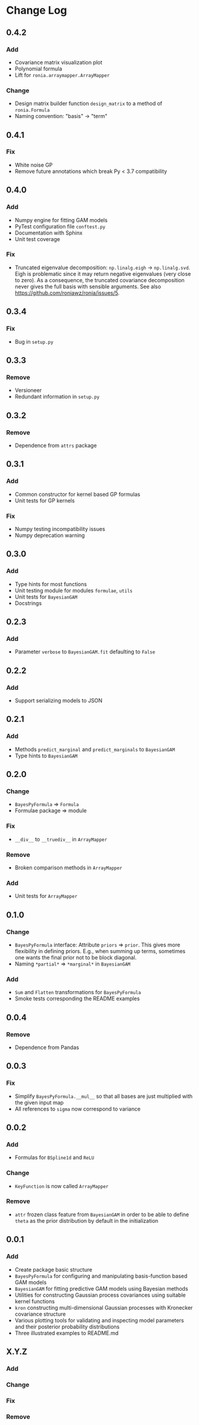 # Change Log


## 0.4.2

### Add
- Covariance matrix visualization plot
- Polynomial formula
- Lift for `ronia.arraymapper.ArrayMapper`

### Change
- Design matrix builder function `design_matrix` to a method of `ronia.Formula`
- Naming convention: "basis" -> "term"


## 0.4.1

### Fix
- White noise GP
- Remove future annotations which break Py < 3.7 compatibility


## 0.4.0

### Add
- Numpy engine for fitting GAM models
- PyTest configuration file `conftest.py`
- Documentation with Sphinx
- Unit test coverage

### Fix
- Truncated eigenvalue decomposition: `np.linalg.eigh` -> `np.linalg.svd`. Eigh
  is problematic since it may return negative eigenvalues (very close to zero).
  As a consequence, the truncated covariance decomposition never gives the full
  basis with sensible arguments.
  See also https://github.com/roniawz/ronia/issues/5.


## 0.3.4

### Fix
- Bug in `setup.py`


## 0.3.3

### Remove
- Versioneer
- Redundant information in `setup.py`


## 0.3.2

### Remove
- Dependence from `attrs` package


## 0.3.1

### Add
- Common constructor for kernel based GP formulas
- Unit tests for GP kernels

### Fix
- Numpy testing incompatibility issues
- Numpy deprecation warning


## 0.3.0

### Add
- Type hints for most functions
- Unit testing module for modules `formulae`, `utils`
- Unit tests for `BayesianGAM`
- Docstrings


## 0.2.3

### Add
- Parameter `verbose` to `BayesianGAM.fit` defaulting to `False`


## 0.2.2

### Add
- Support serializing models to JSON


## 0.2.1

### Add
- Methods `predict_marginal` and `predict_marginals` to
  `BayesianGAM`
- Type hints to `BayesianGAM`


## 0.2.0

### Change
- `BayesPyFormula` => `Formula`
- Formulae package => module

### Fix
- `__div__` to `__truediv__` in `ArrayMapper`

### Remove
- Broken comparison methods in `ArrayMapper`

### Add
- Unit tests for `ArrayMapper`


## 0.1.0

### Change
- `BayesPyFormula` interface: Attribute `priors` => `prior`.
  This gives more flexibility in defining priors. E.g., when summing up terms,
  sometimes one wants the final prior not to be block diagonal.
- Naming `*partial*` => `*marginal*` in `BayesianGAM`

### Add
- `Sum` and `Flatten` transformations for `BayesPyFormula`
- Smoke tests corresponding the README examples


## 0.0.4

### Remove
- Dependence from Pandas


## 0.0.3

### Fix
- Simplify `BayesPyFormula.__mul__` so that all bases are just multiplied
  with the given input map
- All references to `sigma` now correspond to variance


## 0.0.2

### Add
- Formulas for `BSpline1d` and `ReLU`

### Change
- `KeyFunction` is now called `ArrayMapper`

### Remove
- `attr` frozen class feature from `BayesianGAM` in order to be able
  to define `theta` as the prior distribution by default in the initialization


## 0.0.1

### Add
- Create package basic structure
- `BayesPyFormula` for configuring and manipulating basis-function
  based GAM models
- `BayesianGAM` for fitting predictive GAM models using Bayesian
  methods
- Utilities for constructing Gaussian process covariances using
  suitable kernel functions
- `kron` constructing multi-dimensional Gaussian processes with
  Kronecker covariance structure
- Various plotting tools for validating and inspecting model parameters
  and their posterior probability distributions
- Three illustrated examples to README.md

## X.Y.Z
### Add
### Change
### Fix
### Remove
